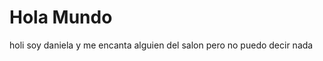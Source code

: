 <!DOCTYPE html>
<html lang="en">
<head>
    <meta charset="UTF-8">
    <meta name="viewport" content="width=device-width, initial-scale=1.0">
    <title>GIT</title>
</head>
<body>
    <h1>Hola Mundo</h1>
</body>
</html>
<p>holi soy daniela y me encanta alguien del salon pero no puedo decir nada</p>

